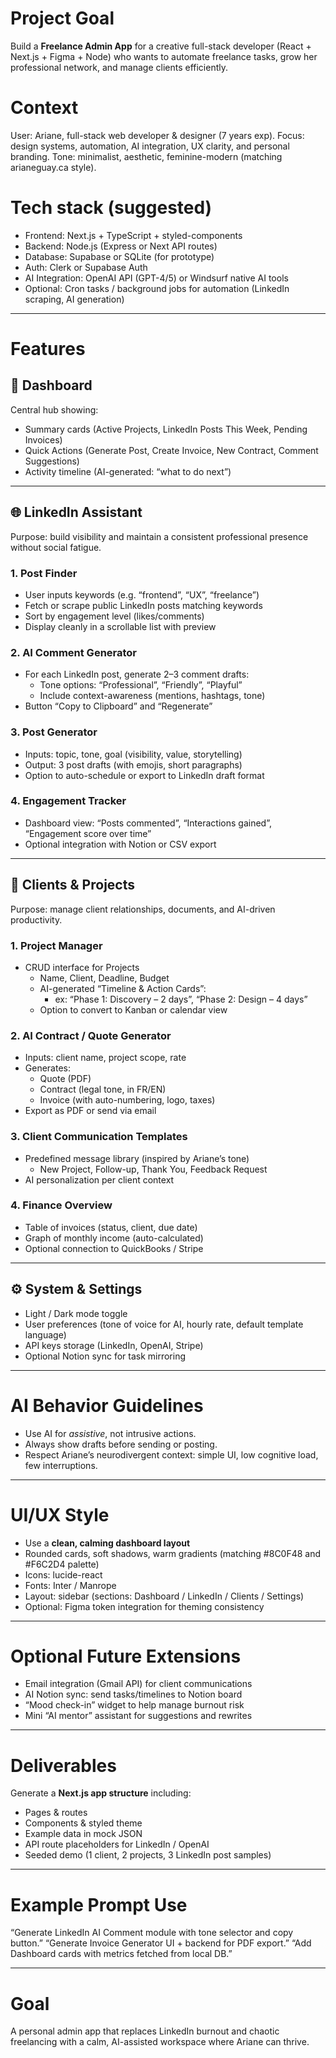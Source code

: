 # Project Goal

Build a **Freelance Admin App** for a creative full-stack developer (React + Next.js + Figma + Node) who wants to automate freelance tasks, grow her professional network, and manage clients efficiently.

# Context

User: Ariane, full-stack web developer & designer (7 years exp).
Focus: design systems, automation, AI integration, UX clarity, and personal branding.
Tone: minimalist, aesthetic, feminine-modern (matching arianeguay.ca style).

# Tech stack (suggested)

- Frontend: Next.js + TypeScript + styled-components
- Backend: Node.js (Express or Next API routes)
- Database: Supabase or SQLite (for prototype)
- Auth: Clerk or Supabase Auth
- AI Integration: OpenAI API (GPT-4/5) or Windsurf native AI tools
- Optional: Cron tasks / background jobs for automation (LinkedIn scraping, AI generation)

---

# Features

## 🧩 Dashboard

Central hub showing:

- Summary cards (Active Projects, LinkedIn Posts This Week, Pending Invoices)
- Quick Actions (Generate Post, Create Invoice, New Contract, Comment Suggestions)
- Activity timeline (AI-generated: “what to do next”)

---

## 🌐 LinkedIn Assistant

Purpose: build visibility and maintain a consistent professional presence without social fatigue.

### 1. Post Finder

- User inputs keywords (e.g. “frontend”, “UX”, “freelance”)
- Fetch or scrape public LinkedIn posts matching keywords
- Sort by engagement level (likes/comments)
- Display cleanly in a scrollable list with preview

### 2. AI Comment Generator

- For each LinkedIn post, generate 2–3 comment drafts:
  - Tone options: “Professional”, “Friendly”, “Playful”
  - Include context-awareness (mentions, hashtags, tone)
- Button “Copy to Clipboard” and “Regenerate”

### 3. Post Generator

- Inputs: topic, tone, goal (visibility, value, storytelling)
- Output: 3 post drafts (with emojis, short paragraphs)
- Option to auto-schedule or export to LinkedIn draft format

### 4. Engagement Tracker

- Dashboard view: “Posts commented”, “Interactions gained”, “Engagement score over time”
- Optional integration with Notion or CSV export

---

## 💼 Clients & Projects

Purpose: manage client relationships, documents, and AI-driven productivity.

### 1. Project Manager

- CRUD interface for Projects
  - Name, Client, Deadline, Budget
  - AI-generated “Timeline & Action Cards”:
    - ex: “Phase 1: Discovery – 2 days”, “Phase 2: Design – 4 days”
  - Option to convert to Kanban or calendar view

### 2. AI Contract / Quote Generator

- Inputs: client name, project scope, rate
- Generates:
  - Quote (PDF)
  - Contract (legal tone, in FR/EN)
  - Invoice (with auto-numbering, logo, taxes)
- Export as PDF or send via email

### 3. Client Communication Templates

- Predefined message library (inspired by Ariane’s tone)
  - New Project, Follow-up, Thank You, Feedback Request
- AI personalization per client context

### 4. Finance Overview

- Table of invoices (status, client, due date)
- Graph of monthly income (auto-calculated)
- Optional connection to QuickBooks / Stripe

---

## ⚙️ System & Settings

- Light / Dark mode toggle
- User preferences (tone of voice for AI, hourly rate, default template language)
- API keys storage (LinkedIn, OpenAI, Stripe)
- Optional Notion sync for task mirroring

---

# AI Behavior Guidelines

- Use AI for _assistive_, not intrusive actions.
- Always show drafts before sending or posting.
- Respect Ariane’s neurodivergent context: simple UI, low cognitive load, few interruptions.

---

# UI/UX Style

- Use a **clean, calming dashboard layout**
- Rounded cards, soft shadows, warm gradients (matching #8C0F48 and #F6C2D4 palette)
- Icons: lucide-react
- Fonts: Inter / Manrope
- Layout: sidebar (sections: Dashboard / LinkedIn / Clients / Settings)
- Optional: Figma token integration for theming consistency

---

# Optional Future Extensions

- Email integration (Gmail API) for client communications
- AI Notion sync: send tasks/timelines to Notion board
- “Mood check-in” widget to help manage burnout risk
- Mini “AI mentor” assistant for suggestions and rewrites

---

# Deliverables

Generate a **Next.js app structure** including:

- Pages & routes
- Components & styled theme
- Example data in mock JSON
- API route placeholders for LinkedIn / OpenAI
- Seeded demo (1 client, 2 projects, 3 LinkedIn post samples)

---

# Example Prompt Use

“Generate LinkedIn AI Comment module with tone selector and copy button.”
“Generate Invoice Generator UI + backend for PDF export.”
“Add Dashboard cards with metrics fetched from local DB.”

---

# Goal

A personal admin app that replaces LinkedIn burnout and chaotic freelancing with a calm, AI-assisted workspace where Ariane can thrive.
